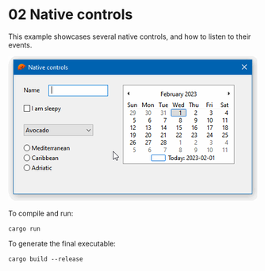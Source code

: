 # 02 Native controls

This example showcases several native controls, and how to listen to their events.

![Example 02](screen.gif)

To compile and run:

```
cargo run
```

To generate the final executable:

```
cargo build --release
```
